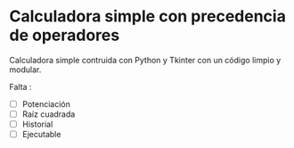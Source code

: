 # Calculadora simple con precedencia de operadores

Calculadora simple contruida con Python y Tkinter con un código limpio y modular. 

Falta : 
- [ ] Potenciación
- [ ] Raíz cuadrada
- [ ] Historial
- [ ] Ejecutable
